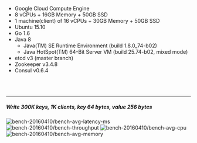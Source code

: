 

- Google Cloud Compute Engine
- 8 vCPUs + 16GB Memory + 50GB SSD
- 1 machine(client) of 16 vCPUs + 30GB Memory + 50GB SSD
- Ubuntu 15.10
- Go 1.6
- Java 8
  - Java(TM) SE Runtime Environment (build 1.8.0_74-b02)
  - Java HotSpot(TM) 64-Bit Server VM (build 25.74-b02, mixed mode)
- etcd v3 (master branch)
- Zookeeper v3.4.8
- Consul v0.6.4



<br><br><hr>
##### Write 300K keys, 1K clients, key 64 bytes, value 256 bytes

<img src="https://storage.googleapis.com/bench-20160410/bench-avg-latency-ms.svg" alt="bench-20160410/bench-avg-latency-ms">

<img src="https://storage.googleapis.com/bench-20160410/bench-throughput.svg" alt="bench-20160410/bench-throughput">

<img src="https://storage.googleapis.com/bench-20160410/bench-avg-cpu.svg" alt="bench-20160410/bench-avg-cpu">

<img src="https://storage.googleapis.com/bench-20160410/bench-avg-memory.svg" alt="bench-20160410/bench-avg-memory">



